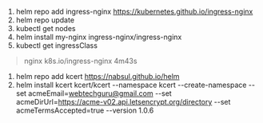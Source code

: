 1. helm repo add ingress-nginx https://kubernetes.github.io/ingress-nginx
1. helm repo update
1. kubectl get nodes
1. helm install my-nginx ingress-nginx/ingress-nginx 
1. kubectl get ingressClass
> nginx   k8s.io/ingress-nginx   <none>       4m43s
1. helm repo add kcert https://nabsul.github.io/helm
1. helm install kcert kcert/kcert --namespace kcert --create-namespace --set acmeEmail=webtechguru@gmail.com --set acmeDirUrl=https://acme-v02.api.letsencrypt.org/directory --set acmeTermsAccepted=true --version 1.0.6